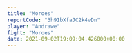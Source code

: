 ```yaml
---
title: "Moroes"
reportCode: "3h91bXfaJC2k4vDn"
player: "Andrawe"
fight: "Moroes"
date: 2021-09-02T19:09:04.426000+00:00
---
```

